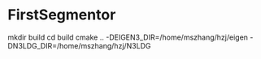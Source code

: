 # FirstSegmentor
mkdir build
cd build
cmake .. -DEIGEN3_DIR=/home/mszhang/hzj/eigen -DN3LDG_DIR=/home/mszhang/hzj/N3LDG
